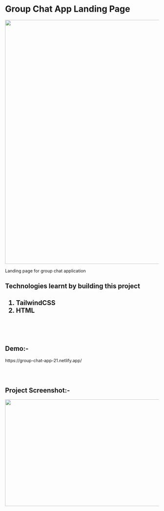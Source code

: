 <h1>Group Chat App Landing Page</h1>
<img src="https://res.cloudinary.com/dpvxflhvr/image/upload/v1628098566/group-chat-app-landing-page_laqdfu.png" width="800px"/>

Landing page for group chat application

<h2>Technologies learnt by building this project<h2>
  <ol>
    <li>TailwindCSS</li>
    <li>HTML</li>
  </ol>
<br></br>
  <h2>Demo:-</h2>
  https://group-chat-app-21.netlify.app/
  
<br></br>
<h2>Project Screenshot:-</h2>
<img src="https://res.cloudinary.com/dpvxflhvr/image/upload/v1628099051/Screenshot_2021-08-04_231308_qm2io8.png" width="600px" height="350px"/>
